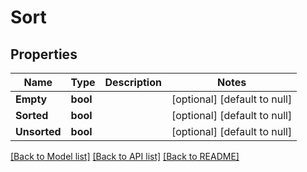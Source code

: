 # Sort

## Properties
Name | Type | Description | Notes
------------ | ------------- | ------------- | -------------
**Empty** | **bool** |  | [optional] [default to null]
**Sorted** | **bool** |  | [optional] [default to null]
**Unsorted** | **bool** |  | [optional] [default to null]

[[Back to Model list]](../README.md#documentation-for-models) [[Back to API list]](../README.md#documentation-for-api-endpoints) [[Back to README]](../README.md)


